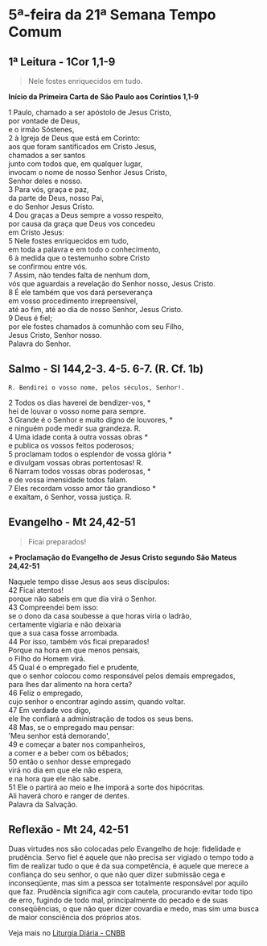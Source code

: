 # 5ª-feira da 21ª Semana Tempo Comum

## 1ª Leitura - 1Cor 1,1-9

> Nele fostes enriquecidos em tudo.

**Início da Primeira Carta de São Paulo aos Coríntios 1,1-9**

1 Paulo, chamado a ser apóstolo de Jesus Cristo,   
 por vontade de Deus,   
 e o irmão Sóstenes,   
2 à Igreja de Deus que está em Corinto:   
 aos que foram santificados em Cristo Jesus,   
 chamados a ser santos   
 junto com todos que, em qualquer lugar,   
 invocam o nome de nosso Senhor Jesus Cristo,   
 Senhor deles e nosso.   
3 Para vós, graça e paz,   
 da parte de Deus, nosso Pai,   
 e do Senhor Jesus Cristo.   
4 Dou graças a Deus sempre a vosso respeito,   
 por causa da graça que Deus vos concedeu   
 em Cristo Jesus:   
5 Nele fostes enriquecidos em tudo,   
 em toda a palavra e em todo o conhecimento,   
6 à medida que o testemunho sobre Cristo   
 se confirmou entre vós.   
7 Assim, não tendes falta de nenhum dom,   
 vós que aguardais a revelação do Senhor nosso, Jesus Cristo.   
8 É ele também que vos dará perseverança   
 em vosso procedimento irrepreensível,   
 até ao fim, até ao dia de nosso Senhor, Jesus Cristo.   
9 Deus é fiel;   
 por ele fostes chamados à comunhão com seu Filho,   
 Jesus Cristo, Senhor nosso.   
 Palavra do Senhor.

## Salmo - Sl 144,2-3. 4-5. 6-7. (R. Cf. 1b)

`R. Bendirei o vosso nome, pelos séculos, Senhor!.`

2 Todos os dias haverei de bendizer-vos, *   
 hei de louvar o vosso nome para sempre.   
3 Grande é o Senhor e muito digno de louvores, *   
 e ninguém pode medir sua grandeza. R.       
4 Uma idade conta à outra vossas obras *   
 e publica os vossos feitos poderosos;   
5 proclamam todos o esplendor de vossa glória *   
 e divulgam vossas obras portentosas! R.       
6 Narram todos vossas obras poderosas, *   
 e de vossa imensidade todos falam.   
7 Eles recordam vosso amor tão grandioso *   
 e exaltam, ó Senhor, vossa justiça. R.

## Evangelho - Mt 24,42-51

> Ficai preparados!

**+ Proclamação do Evangelho de Jesus Cristo segundo São Mateus 24,42-51**

Naquele tempo disse Jesus aos seus discípulos:   
42 Ficai atentos!   
 porque não sabeis em que dia virá o Senhor.   
43 Compreendei bem isso:   
 se o dono da casa soubesse a que horas viria o ladrão,   
 certamente vigiaria e não deixaria   
 que a sua casa fosse arrombada.   
44 Por isso, também vós ficai preparados!   
 Porque na hora em que menos pensais,   
 o Filho do Homem virá.   
45 Qual é o empregado fiel e prudente,   
 que o senhor colocou como responsável pelos demais empregados,   
 para lhes dar alimento na hora certa?   
46 Feliz o empregado,   
 cujo senhor o encontrar agindo assim, quando voltar.   
47 Em verdade vos digo,   
 ele lhe confiará a administração de todos os seus bens.   
48 Mas, se o empregado mau pensar:   
 'Meu senhor está demorando',   
49 e começar a bater nos companheiros,   
 a comer e a beber com os bêbados;   
50 então o senhor desse empregado   
 virá no dia em que ele não espera,   
 e na hora que ele não sabe.   
51 Ele o partirá ao meio e lhe imporá a sorte dos hipócritas.   
 Ali haverá choro e ranger de dentes.   
 Palavra da Salvação.

## Reflexão - Mt 24, 42-51

Duas virtudes nos são colocadas pelo Evangelho de hoje: fidelidade e prudência. Servo fiel é aquele que não precisa ser vigiado o tempo todo a fim de realizar tudo o que é da sua competência, é aquele que merece a confiança do seu senhor, o que não quer dizer submissão cega e inconseqüente, mas sim a pessoa ser totalmente responsável por aquilo que faz. Prudência significa agir com cautela, procurando evitar todo tipo de erro, fugindo de todo mal, principalmente do pecado e de suas conseqüências, o que não quer dizer covardia e medo, mas sim uma busca de maior consciência dos próprios atos.

Veja mais no [Liturgia Diária - CNBB](http://liturgiadiaria.cnbb.org.br/app/user/user/UserView.php?ano=2016&mes=8&dia=25)